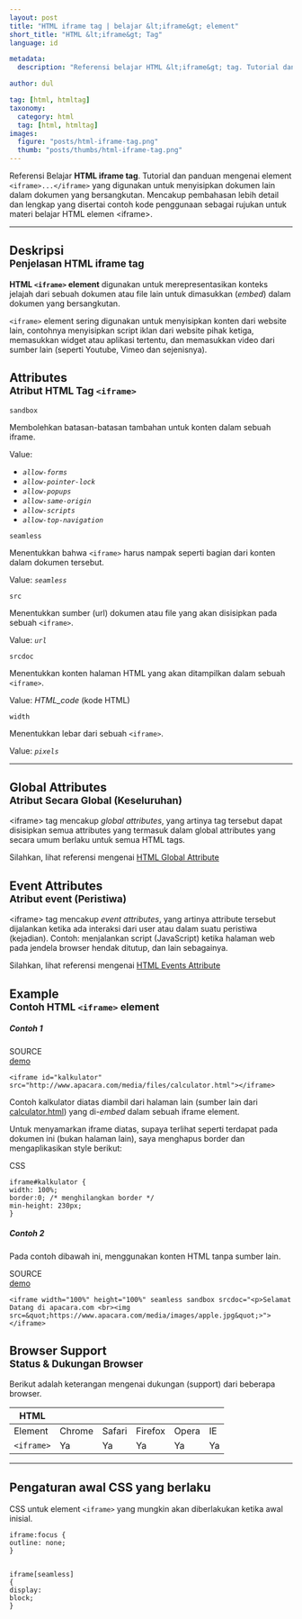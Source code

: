 ```yaml
---
layout: post
title: "HTML iframe tag | belajar &lt;iframe&gt; element"
short_title: "HTML &lt;iframe&gt; Tag"
language: id

metadata:
  description: "Referensi belajar HTML &lt;iframe&gt; tag. Tutorial dan panduan mengenai element &lt;iframe&gt;&lt;/iframe&gt;, penjelasan dengan contoh kode penggunaan sebagai referensi belajar HTML &lt;iframe&gt;"

author: dul

tag: [html, htmltag]
taxonomy:
  category: html
  tag: [html, htmltag]
images:
  figure: "posts/html-iframe-tag.png"
  thumb: "posts/thumbs/html-iframe-tag.png"
---
```

<p class="text-muted">
    Referensi Belajar <strong>HTML iframe tag</strong>. Tutorial dan panduan mengenai element <code>&lt;iframe&gt;...&lt;/iframe&gt;</code> yang digunakan untuk menyisipkan dokumen lain dalam dokumen yang bersangkutan. Mencakup pembahasan lebih detail dan lengkap yang disertai contoh kode penggunaan sebagai rujukan untuk materi belajar HTML <span lang="id">elemen</span> &lt;iframe&gt;.
</p>
<hr class="uk-article-divider">

<h2 class="title-sub bd-danger bd-left bd-left-only">Deskripsi <br>
    <small>Penjelasan HTML <span class="html-tag">iframe</span> tag</small>
</h2>
<p>
  <strong>HTML <code>&lt;iframe&gt;</code> element</strong> digunakan untuk merepresentasikan konteks jelajah dari sebuah dokumen atau file lain untuk dimasukkan (<em>embed</em>) dalam dokumen yang bersangkutan.
</p>
<p><code>&lt;iframe&gt;</code> element sering digunakan untuk menyisipkan konten dari website lain, contohnya menyisipkan script iklan dari website pihak ketiga, memasukkan widget atau aplikasi tertentu, dan memasukkan video dari sumber lain (seperti Youtube, Vimeo dan sejenisnya).</p>

<!-- Attribute  -->
<section id="attribute">
  <h2 class="title-sub bd-danger bd-left bd-left-only">Attributes <br>
    <small>Atribut HTML Tag <code>&lt;iframe&gt;</code></small>
  </h2>
<div class="icard bg-gr3 bd-primary bd-top bd-top-only">
<div class="icard-heading clearfix co-wh bg-gr2">
   <div class="icard-bar"><div class="icard-bar-left pull-left"><span><code class="txt-lg">sandbox</code></span></div></div></div><div class="icard-body icode itheme">
        <p>Membolehkan batasan-batasan tambahan untuk konten dalam sebuah iframe.</p>
      <div class="icard-footer clearfix bg-gr2 icode itheme">
        <p>Value:</p>
        <ul>
          <li><code><i>allow-forms</i></code></li>
          <li><code><i>allow-pointer-lock</i></code></li>
          <li><code><i>allow-popups</i></code></li>
          <li><code><i>allow-same-origin</i></code></li>
          <li><code><i>allow-scripts</i></code></li>
          <li><code><i>allow-top-navigation</i></code></li>
        </ul>
      </div>
    </div>
    </div>
<div class="icard bg-gr3 bd-primary bd-top bd-top-only">
<div class="icard-heading clearfix co-wh bg-gr2">
   <div class="icard-bar"><div class="icard-bar-left pull-left"><span><code class="txt-lg">seamless</code></span></div></div></div><div class="icard-body icode itheme">
        <p>Menentukkan bahwa <code>&lt;iframe&gt;</code> harus nampak seperti bagian dari konten dalam dokumen tersebut.</p>
      <div class="icard-footer clearfix bg-gr2 icode itheme">
        <p>Value: <code><i>seamless</i></code></p>
      </div>
    </div>
    </div>
<div class="icard bg-gr3 bd-primary bd-top bd-top-only">
<div class="icard-heading clearfix co-wh bg-gr2">
   <div class="icard-bar"><div class="icard-bar-left pull-left"><span><code class="txt-lg">src</code></span></div></div></div><div class="icard-body icode itheme">
        <p>Menentukkan sumber (url) dokumen atau file yang akan disisipkan pada sebuah <code>&lt;iframe&gt;</code>.</p>
      <div class="icard-footer clearfix bg-gr2 icode itheme">
        <p>Value: <code><i>url</i></code></p>
      </div>
    </div>
    </div>
<div class="icard bg-gr3 bd-primary bd-top bd-top-only">
<div class="icard-heading clearfix co-wh bg-gr2">
   <div class="icard-bar"><div class="icard-bar-left pull-left"><span><code class="txt-lg">srcdoc</code></span></div></div></div><div class="icard-body icode itheme">
        <p>Menentukkan konten halaman HTML yang akan ditampilkan dalam sebuah <code>&lt;iframe&gt;</code>.</p>
      <div class="icard-footer clearfix bg-gr2 icode itheme">
        <p>Value: <i>HTML_code</i> (kode HTML)</p>
      </div>
    </div>
    </div>
<div class="icard bg-gr3 bd-primary bd-top bd-top-only">
<div class="icard-heading clearfix co-wh bg-gr2">
   <div class="icard-bar"><div class="icard-bar-left pull-left"><span><code class="txt-lg">width</code></span></div></div></div><div class="icard-body icode itheme">
        <p>Menentukkan lebar dari sebuah <code>&lt;iframe&gt;</code>.</p>
      <div class="icard-footer clearfix bg-gr2 icode itheme">
        <p>Value: <code><i>pixels</i></code></p>
      </div>
    </div>
  </div>
</section>

<hr class="uk-article-divider">
<!-- Global Attributes -->
<section id="global-attribute">
  <h2 class="title-sub bd-danger bd-left bd-left-only">Global Attributes <br>
    <small>Atribut Secara Global (Keseluruhan)</small>
  </h2>
    <div class="">
        <p>&lt;iframe&gt; tag mencakup <em>global attributes</em>, yang artinya tag tersebut dapat disisipkan semua attributes yang termasuk dalam global attributes yang secara umum berlaku untuk semua HTML tags.</p>
        <div class="footer-callout info">
          <p>Silahkan, lihat referensi mengenai <a href="https://www.apacara.com/tutorial/html/html-global-attribute.html">HTML Global Attribute</a></p>
        </div>
    </div>
</section>

<!-- Event Attributes -->
<section>
  <h2 class="title-sub bd-danger bd-left bd-left-only">Event Attributes <br>
    <small>Atribut event  (Peristiwa)</small>
  </h2>
    <div class="dul-callout dul-callout-warning">
        <p>&lt;iframe&gt; tag mencakup <em>event attributes</em>, yang artinya attribute tersebut dijalankan ketika ada interaksi dari user atau dalam suatu peristiwa (kejadian). Contoh: menjalankan script (JavaScript) ketika halaman web pada jendela browser hendak ditutup, dan lain sebagainya.</p>
        <div class="footer-callout warning">
          <p>Silahkan, lihat referensi mengenai <a href="https://www.apacara.com/tutorial/html/html-event-attribute.html">HTML Events Attribute</a></p>
        </div>
    </div>
</section>

<!-- Example -->
<section id="example">
  <h2 class="title-sub bd-danger bd-left bd-left-only">Example<br>
    <small>Contoh HTML <code>&lt;iframe&gt;</code> element</small>
  </h2>
  <h5>Contoh 1</h5>

<div class="icard">
  <div class="icard-heading clearfix co-wh bg-pi2">
    <div class="icard-bar">
      <div class="icard-bar-left pull-left">
        <i class="fa fa-html5" aria-hidden="true"></i>
        <span>SOURCE</span>
      </div>
      <div class="icard-bar-right pull-right">
        <a href="https://www.apacara.com/example/html/tag/iframe.html" target="_blank"><span>demo</span><i class="fa fa-external-link" role="button"></i></a>
      </div>
    </div>
  </div>
  <div class="icard-body icode itheme bg-gr3">
<pre class="prettyprint highlight max-height language-markup"><code data-language="html" class="inline  language-markup"><span class="token tag"><span class="token tag"><span class="token punctuation">&lt;</span>iframe</span> <span class="token attr-name">id</span><span class="token attr-value"><span class="token punctuation">=</span><span class="token punctuation">"</span>kalkulator<span class="token punctuation">"</span></span> <span class="token attr-name">src</span><span class="token attr-value"><span class="token punctuation">=</span><span class="token punctuation">"</span>http://www.apacara.com/media/files/calculator.html<span class="token punctuation">"</span></span><span class="token punctuation">&gt;</span></span><span class="token tag"><span class="token tag"><span class="token punctuation">&lt;/</span>iframe</span><span class="token punctuation">&gt;</span></span></code>
</pre>
  </div>
</div>
<p>Contoh kalkulator diatas diambil dari halaman lain (sumber lain dari <a href="https://www.apacara.com/media/files/calculator.html">calculator.html</a>) yang di-<em>embed</em> dalam sebuah iframe element.</p>
<p>Untuk menyamarkan iframe diatas, supaya terlihat seperti terdapat pada dokumen ini (bukan halaman lain), saya menghapus border dan mengaplikasikan style berikut:</p>
<div class="icard">
  <div class="icard-heading clearfix co-wh bg-tw">
    <div class="icard-bar">
      <div class="icard-bar-left pull-left">
        <i class="fa fa-css" aria-hidden="true"></i>
        <span>CSS</span>
      </div>
    </div>
  </div>
  <div class="icard-body icode itheme">
<pre class="prettyprint highlight max-height language-css"><code data-language="css" class=" language-css"><span class="token selector">iframe#kalkulator</span> <span class="token punctuation">{</span>
<span class="token property">width</span><span class="token punctuation">:</span> 100%<span class="token punctuation">;</span>
<span class="token property">border</span><span class="token punctuation">:</span>0<span class="token punctuation">;</span> <span class="token comment" >/* menghilangkan border */</span>
<span class="token property">min-height</span><span class="token punctuation">:</span> 230px<span class="token punctuation">;</span>
<span class="token punctuation">}</span></code>
</pre>
  </div>
</div>
  <h5>Contoh 2</h5>
  <p>Pada contoh dibawah ini, menggunakan konten HTML tanpa sumber lain.</p>
<div class="icard">
  <div class="icard-heading clearfix co-wh bg-pi2">
    <div class="icard-bar">
      <div class="icard-bar-left pull-left">
        <i class="fa fa-html5" aria-hidden="true"></i>
        <span>SOURCE</span>
      </div>
      <div class="icard-bar-right pull-right">
        <a href="https://www.apacara.com/example/html/tag/iframe2.html" target="_blank"><span>demo</span><i class="fa fa-external-link" role="button"></i></a>
      </div>
    </div>
  </div>
  <div class="icard-body icode itheme bg-gr3">
<pre class="prettyprint highlight max-height language-markup"><code data-language="html" class="inline  language-markup"><span class="token tag"><span class="token tag"><span class="token punctuation">&lt;</span>iframe</span> <span class="token attr-name">width</span><span class="token attr-value"><span class="token punctuation">=</span><span class="token punctuation">"</span>100%<span class="token punctuation">"</span></span> <span class="token attr-name">height</span><span class="token attr-value"><span class="token punctuation">=</span><span class="token punctuation">"</span>100%<span class="token punctuation">"</span></span> <span class="token attr-name">seamless</span> <span class="token attr-name">sandbox</span> <span class="token attr-name">srcdoc</span><span class="token attr-value"><span class="token punctuation">=</span><span class="token punctuation">"</span>&lt;p<span class="token punctuation">&gt;</span>Selamat Datang di apacara.com &lt;br<span class="token punctuation">&gt;</span>&lt;img src<span class="token punctuation">=</span><span class="token entity" title="&quot;">&amp;quot;</span>https://www.apacara.com/media/images/apple.jpg<span class="token entity" title="&quot;">&amp;quot;</span><span class="token punctuation">&gt;</span><span class="token punctuation">"</span></span><span class="token punctuation">&gt;</span></span><span class="token tag"><span class="token tag"><span class="token punctuation">&lt;/</span>iframe</span><span class="token punctuation">&gt;</span></span></code>
</pre>
  </div>
</div>
</section>
<!-- Article Aside -->

<!-- Browser Support -->
<aside id="browser">
<h2 class="title-sub bd-danger bd-left bd-left-only">Browser Support <br>
  <small>Status &amp; Dukungan Browser </small>
</h2>
<p>Berikut adalah keterangan mengenai dukungan (support) dari beberapa browser.</p>
<div class="table-responsive uk-overflow-container">
  <table class="table uk-table uk-text-nowrap full-width">
        <thead>
          <tr>
            <th>HTML</th>
            <th title="Chrome"><i class="fa fa-chrome fa fa-lg"></i></th>
            <th title="Safari"><i class="fa fa-safari fa fa-lg"></i></th>
            <th title="Firefox"><i class="fa fa-firefox fa fa-lg"></i></th>
            <th title="Opera"><i class="fa fa-opera fa fa-lg"></i></th>
            <th title="Internet Explorer"><i class="fa fa-internet-explorer fa fa-lg"></i></th>
          </tr>
        </thead>
        <tbody>
          <tr>
            <td>Element</td>
            <td>Chrome</td>
            <td>Safari</td>
            <td>Firefox</td>
            <td>Opera</td>
            <td>IE</td>
          </tr>
          <tr>
            <td><code>&lt;iframe&gt;</code></td>
            <td class="success">Ya</td>
            <td class="success">Ya</td>
            <td class="success">Ya</td>
            <td class="success">Ya</td>
            <td class="success">Ya</td>
          </tr>
        </tbody>
  </table>
</div>

<hr class="uk-article-divider">
<!-- Default CSS -->
<div class="dul-block">
  <h2 class="title-sub bd-danger bd-left bd-left-only">Pengaturan awal CSS yang berlaku&nbsp;</h2>
  <p>CSS untuk element <code>&lt;iframe&gt;</code> yang mungkin akan diberlakukan ketika awal inisial.</p>
  <div class="icode itheme css">
<pre class="prettyprint highlight language-css"><code class="prettyprint inline language-css"><span class="token selector">iframe:focus</span> <span class="token punctuation">{</span>
<span class="token property">outline</span><span class="token punctuation">:</span> none<span class="token punctuation">;</span>
<span class="token punctuation">}</span>

<span class="token selector">iframe[seamless]</span> <span class="token punctuation">{</span>
<span class="token property">display</span><span class="token punctuation">:</span> block<span class="token punctuation">;</span>
<span class="token punctuation">}</span></code></pre>
</div>
</div>

</aside>